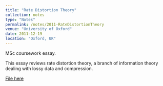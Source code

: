 ```yaml
---
title: "Rate Distortion Theory"
collection: notes
type: "Notes"
permalink: /notes/2011-RateDistortionTheory
venue: "University of Oxford"
date: 2011-12-19
location: "Oxford, UK"
---
```


MSc coursework essay.

This essay reviews rate distortion theory, a branch of information theory dealing with lossy data and compression.

[File here](RateDistortionTheory.pdf)
